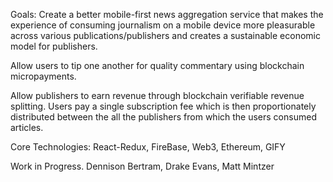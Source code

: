 Goals: 
Create a better mobile-first news aggregation service that makes the experience of consuming journalism on a mobile device more pleasurable across various publications/publishers and creates a sustainable economic model for publishers. 

Allow users to tip one another for quality commentary using blockchain micropayments. 

Allow publishers to earn revenue through blockchain verifiable revenue splitting. Users pay a single subscription fee which is then proportionately distributed between the all the publishers from which the users consumed articles. 

Core Technologies: 
React-Redux, FireBase, Web3, Ethereum, GIFY


Work in Progress.
Dennison Bertram, Drake Evans, Matt Mintzer



